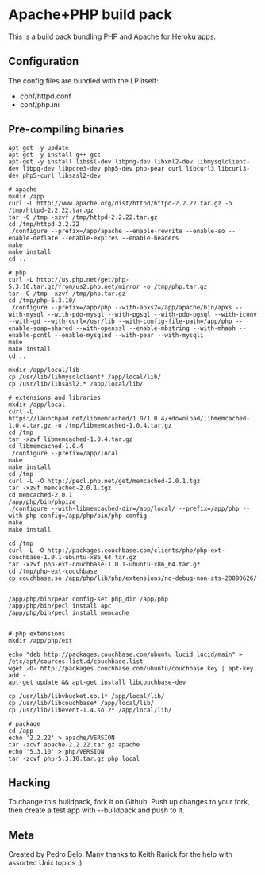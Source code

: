 Apache+PHP build pack
========================

This is a build pack bundling PHP and Apache for Heroku apps.

Configuration
-------------

The config files are bundled with the LP itself:

* conf/httpd.conf
* conf/php.ini


Pre-compiling binaries
----------------------

    apt-get -y update
    apt-get -y install g++ gcc
    apt-get -y install libssl-dev libpng-dev libxml2-dev libmysqlclient-dev libpq-dev libpcre3-dev php5-dev php-pear curl libcurl3 libcurl3-dev php5-curl libsasl2-dev

    # apache
    mkdir /app
    curl -L http://www.apache.org/dist/httpd/httpd-2.2.22.tar.gz -o /tmp/httpd-2.2.22.tar.gz
    tar -C /tmp -xzvf /tmp/httpd-2.2.22.tar.gz
    cd /tmp/httpd-2.2.22
    ./configure --prefix=/app/apache --enable-rewrite --enable-so --enable-deflate --enable-expires --enable-headers
    make
    make install
    cd ..
    
    # php
    curl -L http://us.php.net/get/php-5.3.10.tar.gz/from/us2.php.net/mirror -o /tmp/php.tar.gz
    tar -C /tmp -xzvf /tmp/php.tar.gz
    cd /tmp/php-5.3.10/
    ./configure --prefix=/app/php --with-apxs2=/app/apache/bin/apxs --with-mysql --with-pdo-mysql --with-pgsql --with-pdo-pgsql --with-iconv --with-gd --with-curl=/usr/lib --with-config-file-path=/app/php --enable-soap=shared --with-openssl --enable-mbstring --with-mhash --enable-pcntl --enable-mysqlnd --with-pear --with-mysqli
    make
    make install
    cd ..

    mkdir /app/local/lib
    cp /usr/lib/libmysqlclient* /app/local/lib/
    cp /usr/lib/libsasl2.* /app/local/lib/
    
    # extensions and libraries
    mkdir /app/local
    curl -L https://launchpad.net/libmemcached/1.0/1.0.4/+download/libmemcached-1.0.4.tar.gz -o /tmp/libmemcached-1.0.4.tar.gz
    cd /tmp
    tar -xzvf libmemcached-1.0.4.tar.gz
    cd libmemcached-1.0.4
    ./configure --prefix=/app/local
    make
    make install
    cd /tmp
    curl -L -O http://pecl.php.net/get/memcached-2.0.1.tgz
    tar -xzvf memcached-2.0.1.tgz
    cd memcached-2.0.1
    /app/php/bin/phpize
    ./configure --with-libmemcached-dir=/app/local/ --prefix=/app/php --with-php-config=/app/php/bin/php-config
    make
    make install

    cd /tmp
    curl -L -O http://packages.couchbase.com/clients/php/php-ext-couchbase-1.0.1-ubuntu-x86_64.tar.gz
    tar -xzvf php-ext-couchbase-1.0.1-ubuntu-x86_64.tar.gz
    cd /tmp/php-ext-couchbase
    cp couchbase.so /app/php/lib/php/extensions/no-debug-non-zts-20090626/

    
    /app/php/bin/pear config-set php_dir /app/php
    /app/php/bin/pecl install apc
    /app/php/bin/pecl install memcache


    # php extensions
    mkdir /app/php/ext

    echo "deb http://packages.couchbase.com/ubuntu lucid lucid/main" > /etc/apt/sources.list.d/couchbase.list
    wget -O- http://packages.couchbase.com/ubuntu/couchbase.key | apt-key add -
    apt-get update && apt-get install libcouchbase-dev

    cp /usr/lib/libvbucket.so.1* /app/local/lib/
    cp /usr/lib/libcouchbase* /app/local/lib/
    cp /usr/lib/libevent-1.4.so.2* /app/local/lib/
    
    # package
    cd /app
    echo '2.2.22' > apache/VERSION
    tar -zcvf apache-2.2.22.tar.gz apache
    echo '5.3.10' > php/VERSION
    tar -zcvf php-5.3.10.tar.gz php local


Hacking
-------

To change this buildpack, fork it on Github. Push up changes to your fork, then create a test app with --buildpack <your-github-url> and push to it.


Meta
----

Created by Pedro Belo.
Many thanks to Keith Rarick for the help with assorted Unix topics :)
